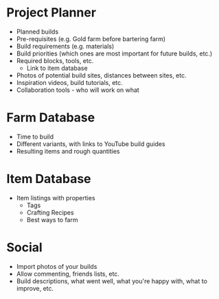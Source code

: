 # Project Planner
- Planned builds
- Pre-requisites (e.g. Gold farm before bartering farm)
- Build requirements (e.g. materials)
- Build priorities (which ones are most important for future builds, etc.)
- Required blocks, tools, etc.
    - Link to item database
- Photos of potential build sites, distances between sites, etc.
- Inspiration videos, build tutorials, etc.
- Collaboration tools - who will work on what

# Farm Database
- Time to build
- Different variants, with links to YouTube build guides
- Resulting items and rough quantities

# Item Database
- Item listings with properties
    - Tags
    - Crafting Recipes
    - Best ways to farm

# Social
- Import photos of your builds
- Allow commenting, friends lists, etc.
- Build descriptions, what went well, what you're happy with, what to improve, etc.